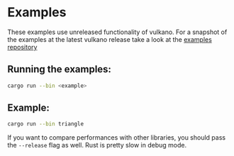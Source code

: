 # Examples

These examples use unreleased functionality of vulkano.
For a snapshot of the examples at the latest vulkano release take a look at the [examples repository](https://github.com/vulkano-rs/vulkano-examples)

## Running the examples:

```sh
cargo run --bin <example>
```

## Example:

```sh
cargo run --bin triangle
```

If you want to compare performances with other libraries, you should pass the `--release` flag as
well. Rust is pretty slow in debug mode.
